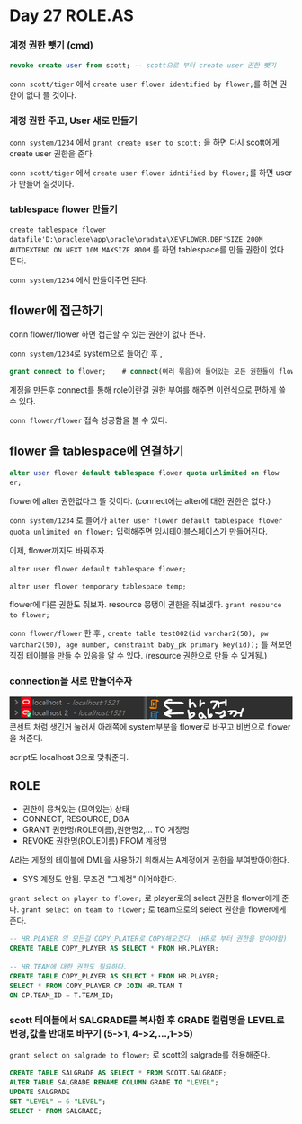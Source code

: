 # Day 27 ROLE.AS

### 계정 권한 뺏기 (cmd)
```sql
revoke create user from scott; -- scott으로 부터 create user 권한 뺏기 
```
`conn scott/tiger` 에서 `create user flower identified by flower;`를 하면 권한이 없다 뜰 것이다.

### 계정 권한 주고, User 새로 만들기
`conn system/1234` 에서 `grant create user to scott;` 을 하면 다시 scott에게 create user 권한을 준다.

`conn scott/tiger` 에서 `create user flower idntified by flower;`를 하면 user가 만들어 질것이다.

### tablespace flower 만들기
`create tablespace flower datafile'D:\oraclexe\app\oracle\oradata\XE\FLOWER.DBF'SIZE 200M AUTOEXTEND ON NEXT 10M MAXSIZE 800M` 를 하면 tablespace를 만들 권한이 없다 뜬다.

`conn system/1234` 에서 만들어주면 된다.

## flower에 접근하기
conn flower/flower 하면 접근할 수 있는 권한이 없다 뜬다.

`conn system/1234`로 system으로 들어간 후 ,
```sql
grant connect to flower;    # connect(여러 묶음)에 들어있는 모든 권한들이 flower에 부여된다.
```
계정을 만든후 connect를 통해 role이란걸 권한 부여를 해주면 이런식으로 편하게 쓸 수 있다.

`conn flower/flower` 접속 성공함을 볼 수 있다.

## flower 을 tablespace에 연결하기
```sql
alter user flower default tablespace flower quota unlimited on flow
er;
```
flower에 alter 권한없다고 뜰 것이다. (connect에는 alter에 대한 권한은 없다.)

`conn system/1234` 로 들어가 `alter user flower default tablespace flower quota unlimited on flower;` 입력해주면 임시테이블스페이스가 만들어진다.

이제, flower까지도 바꿔주자. 

`alter user flower default tablespace flower;`

`alter user flower temporary tablespace temp;`

flower에 다른 권한도 줘보자. resource 뭉탱이 권한을 줘보겠다. `grant resource to flower;`

`conn flower/flower` 한 후 , `create table test002(id varchar2(50), pw varchar2(50), age number, constraint baby_pk primary key(id));` 를 쳐보면 직접 테이블을 만들 수 있음을 알 수 있다. (resource 권한으로 만들 수 있게됨.)

### connection을 새로 만들어주자
![alt text](image.png)
콘센트 처럼 생긴거 눌러서 아래쪽에 system부분을 flower로 바꾸고 비번으로 flower을 쳐준다. 

script도 localhost 3으로 맞춰준다.


## ROLE 
- 권한이 뭉쳐있는 (모여있는) 상태
- CONNECT, RESOURCE, DBA
- GRANT 권한명(ROLE이름),권한명2,... TO 계정명
- REVOKE 권한명(ROLE이름) FROM 계정명

A라는 게정의 테이블에 DML을 사용하기 위해서는 A계정에게 권한을 부여받아야한다.
- SYS 계정도 안됨. 무조건 "그계정" 이어야한다.

`grant select on player to flower;` 로 player로의 select 권한을 flower에게 준다.
`grant select on team to flower;` 로 team으로의 select 권한을 flower에게 준다.
```SQL
-- HR.PLAYER 의 모든걸 COPY_PLAYER로 COPY해오겠다. (HR로 부터 권한을 받아야함) 
CREATE TABLE COPY_PLAYER AS SELECT * FROM HR.PLAYER;

-- HR.TEAM에 대한 권한도 필요하다.
CREATE TABLE COPY_PLAYER AS SELECT * FROM HR.PLAYER;
SELECT * FROM COPY_PLAYER CP JOIN HR.TEAM T
ON CP.TEAM_ID = T.TEAM_ID;
```

### scott 테이블에서 SALGRADE를 복사한 후 GRADE 컬럼명을 LEVEL로 변경,값을 반대로 바꾸기 (5->1, 4->2,...,1->5)
`grant select on salgrade to flower;` 로 scott의 salgrade를 허용해준다.
```sql
CREATE TABLE SALGRADE AS SELECT * FROM SCOTT.SALGRADE;
ALTER TABLE SALGRADE RENAME COLUMN GRADE TO "LEVEL";
UPDATE SALGRADE
SET "LEVEL" = 6-"LEVEL";
SELECT * FROM SALGRADE;
```